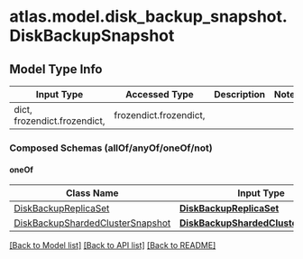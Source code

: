 # atlas.model.disk_backup_snapshot.DiskBackupSnapshot

## Model Type Info
Input Type | Accessed Type | Description | Notes
------------ | ------------- | ------------- | -------------
dict, frozendict.frozendict,  | frozendict.frozendict,  |  | 

### Composed Schemas (allOf/anyOf/oneOf/not)
#### oneOf
Class Name | Input Type | Accessed Type | Description | Notes
------------- | ------------- | ------------- | ------------- | -------------
[DiskBackupReplicaSet](DiskBackupReplicaSet.md) | [**DiskBackupReplicaSet**](DiskBackupReplicaSet.md) | [**DiskBackupReplicaSet**](DiskBackupReplicaSet.md) |  | 
[DiskBackupShardedClusterSnapshot](DiskBackupShardedClusterSnapshot.md) | [**DiskBackupShardedClusterSnapshot**](DiskBackupShardedClusterSnapshot.md) | [**DiskBackupShardedClusterSnapshot**](DiskBackupShardedClusterSnapshot.md) |  | 

[[Back to Model list]](../../README.md#documentation-for-models) [[Back to API list]](../../README.md#documentation-for-api-endpoints) [[Back to README]](../../README.md)

